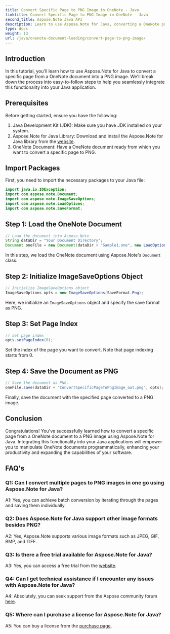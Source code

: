 ```yaml
---
title: Convert Specific Page to PNG Image in OneNote - Java
linktitle: Convert Specific Page to PNG Image in OneNote - Java
second_title: Aspose.Note Java API
description: Learn to use Aspose.Note for Java, converting a OneNote page to PNG. Follow easy steps, load document, and set options. Enhance Java apps with this functionality.
type: docs
weight: 13
url: /java/onenote-document-loading/convert-page-to-png-image/
---
```

## Introduction

In this tutorial, you'll learn how to use Aspose.Note for Java to convert a specific page from a OneNote document into a PNG image. We'll break down the process into easy-to-follow steps to help you seamlessly integrate this functionality into your Java application.

## Prerequisites

Before getting started, ensure you have the following:

1. Java Development Kit (JDK): Make sure you have JDK installed on your system.
2. Aspose.Note for Java Library: Download and install the Aspose.Note for Java library from the [website](https://releases.aspose.com/note/java/).
3. OneNote Document: Have a OneNote document ready from which you want to convert a specific page to PNG.

## Import Packages

First, you need to import the necessary packages to your Java file:

```java
import java.io.IOException;
import com.aspose.note.Document;
import com.aspose.note.ImageSaveOptions;
import com.aspose.note.LoadOptions;
import com.aspose.note.SaveFormat;
```

## Step 1: Load the OneNote Document

```java
// Load the document into Aspose.Note.
String dataDir = "Your Document Directory";
Document oneFile = new Document(dataDir + "Sample1.one", new LoadOptions());
```

In this step, we load the OneNote document using Aspose.Note's `Document` class.

## Step 2: Initialize ImageSaveOptions Object

```java
// Initialize ImageSaveOptions object
ImageSaveOptions opts = new ImageSaveOptions(SaveFormat.Png);
```

Here, we initialize an `ImageSaveOptions` object and specify the save format as PNG.

## Step 3: Set Page Index

```java
// set page index
opts.setPageIndex(0);
```

Set the index of the page you want to convert. Note that page indexing starts from 0.

## Step 4: Save the Document as PNG

```java
// Save the document as PNG.
oneFile.save(dataDir + "ConvertSpecificPageToPngImage_out.png", opts);
```

Finally, save the document with the specified page converted to a PNG image.

## Conclusion

Congratulations! You've successfully learned how to convert a specific page from a OneNote document to a PNG image using Aspose.Note for Java. Integrating this functionality into your Java applications will empower you to manipulate OneNote documents programmatically, enhancing your productivity and expanding the capabilities of your software.

## FAQ's

### Q1: Can I convert multiple pages to PNG images in one go using Aspose.Note for Java?

A1: Yes, you can achieve batch conversion by iterating through the pages and saving them individually.

### Q2: Does Aspose.Note for Java support other image formats besides PNG?

A2: Yes, Aspose.Note supports various image formats such as JPEG, GIF, BMP, and TIFF.

### Q3: Is there a free trial available for Aspose.Note for Java?

A3: Yes, you can access a free trial from the [website](https://releases.aspose.com/).

### Q4: Can I get technical assistance if I encounter any issues with Aspose.Note for Java?

A4: Absolutely, you can seek support from the Aspose community forum [here](https://forum.aspose.com/c/note/28).

### Q5: Where can I purchase a license for Aspose.Note for Java?

A5: You can buy a license from the [purchase page](https://purchase.aspose.com/buy).
